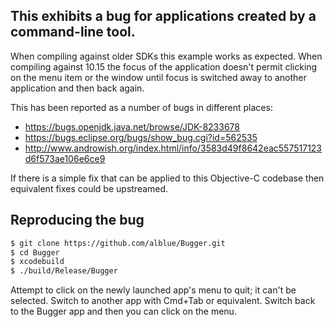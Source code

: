 This exhibits a bug for applications created by a command-line tool.
--------------------------------------------------------------------

When compiling against older SDKs this example works as expected.
When compiling against 10.15 the focus of the application doesn't
permit clicking on the menu item or the window until focus is switched
away to another application and then back again.

This has been reported as a number of bugs in different places:

* https://bugs.openjdk.java.net/browse/JDK-8233678
* https://bugs.eclipse.org/bugs/show_bug.cgi?id=562535
* http://www.androwish.org/index.html/info/3583d49f8642eac557517123d6f573ae106e6ce9

If there is a simple fix that can be applied to this Objective-C codebase
then equivalent fixes could be upstreamed.

Reproducing the bug
-------------------

```sh
$ git clone https://github.com/alblue/Bugger.git
$ cd Bugger
$ xcodebuild
$ ./build/Release/Bugger
```

Attempt to click on the newly launched app's menu to quit; it can't be selected.
Switch to another app with Cmd+Tab or equivalent.
Switch back to the Bugger app and then you can click on the menu.

